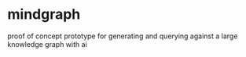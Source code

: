 # mindgraph
proof of concept prototype for generating and querying against a large knowledge graph with ai
